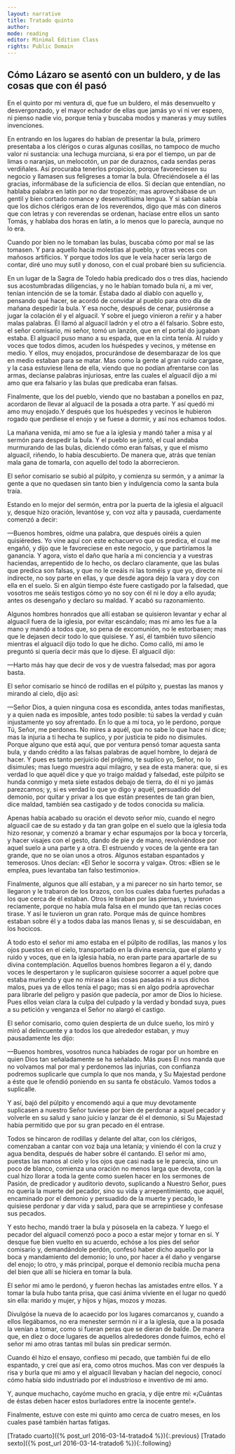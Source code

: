 ```yaml
---
layout: narrative
title: Tratado quinto
author:
mode: reading
editor: Minimal Edition Class
rights: Public Domain
---
```


  
## Cómo Lázaro se asentó con un buldero, y de las cosas que con él pasó

  
En el quinto por mi ventura di, que fue un buldero, el más desenvuelto y desvergonzado, y el mayor echador de ellas que jamás yo vi ni ver espero, ni pienso nadie vio, porque tenía y buscaba modos y maneras y muy sutiles invenciones.
 
En entrando en los lugares do habían de presentar la bula, primero presentaba a los clérigos o curas algunas cosillas, no tampoco de mucho valor ni sustancia: una lechuga murciana, si era por el tiempo, un par de limas o naranjas, un melocotón, un par de duraznos, cada sendas peras verdiñales. Así procuraba tenerlos propicios, porque favoreciesen su negocio y llamasen sus feligreses a tomar la bula. Ofreciéndosele a él las gracias, informábase de la suficiencia de ellos. Si decían que entendían, no hablaba palabra en latín por no dar tropezón; mas aprovechábase de un gentil y bien cortado romance y desenvoltísima lengua. Y si  sabían sabía  que los dichos clérigos eran de los reverendos, digo que más con dineros que con letras y con reverendas se ordenan, hacíase entre ellos un santo Tomás, y hablaba dos horas en latín, a lo menos que lo parecía, aunque no lo era.
 
Cuando por bien no le tomaban las bulas, buscaba cómo por mal se las tomasen. Y para aquello hacía molestias al pueblo, y otras veces con mañosos artificios. Y porque todos los que le veía hacer sería largo de contar, diré uno muy sutil y donoso, con el cual probaré bien su suficiencia.
 
En un lugar de la Sagra de Toledo había predicado dos o tres días, haciendo sus acostumbradas diligencias, y no le habían tomado bula ni, a mi ver, tenían intención de se la tomár. Estaba dado al diablo con aquello y, pensando qué hacer, se acordó de convidar al pueblo para otro día de mañana despedir la bula. Y esa noche, después de cenar, pusiéronse a jugar la colación él y el alguacil. Y sobre el juego vinieron a reñir y a haber malas palabras. Él llamó al alguacil ladrón y el otro a él falsario. Sobre esto, el señor comisario, mi señor, tomó un lanzón, que en el portal do jugaban estaba. El alguacil puso mano a su espada, que en la cinta tenía. Al ruido y voces que todos dimos, acuden los huéspedes y vecinos, y métense en medio. Y ellos, muy enojados, procurándose de desembarazar de los que en medio estaban para se matar. Mas como la gente al gran ruido cargase, y la casa estuviese llena de ella, viendo que no podían afrentarse con las armas, decíanse palabras injuriosas, entre las cuales el alguacil dijo a mi amo que era falsario y las bulas que predicaba eran falsas.
 
Finalmente, que los del pueblo, viendo que no bastaban a ponellos en paz, acordaron de llevar al alguacil de la posada a otra parte. Y así quedó mi amo muy enojado.Y después que los huéspedes y vecinos le hubieron rogado que perdiese el enojo y se fuese a dormir, y así nos echamos todos.
 
La mañana venida, mi amo se fue a la iglesia y mandó tañer a misa y al sermón para despedir la bula. Y el pueblo se juntó, el cual andaba murmurando de las bulas, diciendo cómo eran falsas, y que el mismo alguacil, riñendo, lo había descubierto. De manera que, atrás que tenían mala gana de tomarla, con aquello del todo la aborrecieron.
 
El señor comisario se subió al púlpito, y comienza su sermón, y a animar la gente a que no quedasen sin tanto bien y indulgencia como la santa bula traía.
 
Estando en lo mejor del sermón, entra por la puerta de la iglesia el alguacil y, desque hizo oración, levantóse y, con voz alta y  pausada, cuerdamente comenzó a decir:
  
—Buenos hombres, oídme una palabra, que después oiréis a quien quisiéredes. Yo vine aquí con este echacuervo que os predica, el cual me engañó, y dijo que le favoreciese en este negocio, y que partiríamos la ganancia. Y agora, visto el daño que haría a mi conciencia y a vuestras haciendas, arrepentido de lo hecho, os declaro claramente, que las bulas que predica son falsas, y que no le creáis ni las toméis y que yo, directe ni indirecte, no soy parte en ellas, y que desde agora dejo la vara y doy con ella en el suelo. Si en algún tiempo éste fuere castigado por la falsedad, que vosotros me seáis testigos cómo yo no soy con él ni le doy a ello ayuda; antes os desengaño y declaro su maldad. Y acabó su razonamiento.
  
Algunos hombres honrados que allí estaban se quisieron levantar y echar al alguacil fuera de la iglesia, por evitar escándalo; mas mi amo les fue a la mano y mandó a todos que, so pena de excomunión, no le estorbasen; mas que le dejasen decir todo lo que quisiese. Y así, él también tuvo silencio mientras el alguacil dijo todo lo que he dicho. Como calló, mi amo le preguntó si quería decir más que lo dijese. El alguacil dijo:
  
—Harto más hay que decir de vos y de vuestra falsedad; mas por agora basta.
  
El señor comisario se hincó de rodillas en el púlpito y, puestas las manos y mirando al cielo, dijo así:
  
—Señor Dios, a quien ninguna cosa es escondida, antes todas manifiestas, y a quien nada es imposible, antes todo posible: tú sabes la verdad y cuán injustamente yo soy afrentado. En lo que a mí toca, yo le perdono,  porque Tú, Señor, me perdones. No mires a aquél, que no sabe lo que hace ni dice; mas la injuria a ti hecha te suplico, y por justicia te pido no disimules. Porque alguno que está aquí, que por ventura pensó tomar aquesta santa bula, y dando crédito a las falsas palabras de aquel hombre, lo dejará de hacer. Y pues es tanto perjuicio del prójimo, te suplico yo, Señor, no lo disimules; mas luego muestra aquí milagro, y sea de esta manera: que, si es verdad lo que aquél dice y que yo traigo maldad y falsedad, este púlpito se hunda conmigo y meta siete estados debajo de tierra, do él ni yo jamás parezcamos; y, si es verdad lo que yo digo y aquél, persuadido del demonio, por quitar y privar a los que están presentes de tan gran bien, dice maldad, también sea castigado y de todos conocida su malicia.
  
Apenas había acabado su oración el devoto señor mío, cuando el negro alguacil cae de su estado y da tan gran golpe en el suelo que la iglesia toda hizo resonar, y comenzó a bramar y echar espumajos por la boca y torcerla, y hacer visajes con el gesto, dando de pie y de mano, revolviéndose por aquel suelo a una parte y a otra. El estruendo y voces de la gente era tan grande, que no se oían unos a otros. Algunos estaban espantados y temerosos. Unos decían: «El Señor le socorra y valga». Otros: «Bien se le emplea, pues levantaba tan falso testimonio».
 
Finalmente, algunos que allí estaban, y a mi parecer no sin harto temor, se llegaron y le trabaron de los brazos, con los cuales daba fuertes puñadas a los que cerca de él estaban. Otros le tiraban por las piernas, y tuvieron  reciamente, porque no había mula falsa en el mundo que tan recias coces tirase. Y así le tuvieron un gran rato. Porque más de quince hombres estaban sobre él y a todos daba las manos llenas y, si se descuidaban, en los hocicos.
 
A todo esto el señor mi amo estaba en el púlpito de rodillas, las manos y los ojos puestos en el cielo, transportado en la divina esencia, que el planto y ruido y voces, que en la iglesia había, no eran parte para apartarle de su divina contemplación. Aquellos buenos hombres llegaron a él y, dando voces le despertaron y le suplicaron quisiese socorrer a aquel pobre que estaba muriendo y que no mirase a las cosas pasadas ni a sus dichos malos, pues ya de ellos tenía el pago; mas si en algo podría aprovechar para librarle del peligro y pasión que padecía, por amor de Dios lo hiciese. Pues ellos veían clara la culpa del culpado y la verdad y bondad suya, pues a su petición y venganza el Señor no alargó el castigo.
 
El señor comisario, como quien despierta de un dulce sueño, los miró y miró al delincuente y a todos los que alrededor estaban, y muy pausadamente les dijo:
  
—Buenos hombres, vosotros nunca habíades de rogar por un hombre en quien Dios tan señaladamente se ha señalado. Más pues Él nos manda que no volvamos mal por mal y perdonemos las injurias, con confianza podremos suplicarle que cumpla lo que nos manda, y Su Majestad perdone a éste que le ofendió poniendo en su santa fe obstáculo. Vamos todos a suplicalle.
  
Y así, bajó del púlpito y encomendó  aqui a que  muy devotamente suplicasen a nuestro Señor tuviese por bien de perdonar a aquel pecador y volverle en su salud y sano juicio y lanzar de él el demonio, si Su Majestad había permitido que por su gran pecado en él entrase.
 
Todos se hincaron de rodillas y delante del altar, con los clérigos, comenzaban a cantar con voz baja una letanía; y viniendo él con la cruz y agua bendita, después de haber sobre él cantando. El señor mi amo, puestas las manos al cielo y los ojos que casi nada se le parecía, sino un poco de blanco, comienza una oración no menos larga que devota, con la cual hizo llorar a toda la gente como suelen hacer en los sermones de Pasión, de predicador y auditorio devoto, suplicando a Nuestro Señor, pues no quería la muerte del pecador, sino su vida y arrepentimiento, que aquél, encaminado por el demonio y persuadido de la muerte y pecado, le quisiese perdonar y dar vida y salud, para que se arrepintiese y confesase sus pecados.
 
Y esto hecho, mandó traer la bula y púsosela en la cabeza. Y luego el pecador del alguacil comenzó poco a poco a estar mejor y tornar en sí. Y desque fue bien vuelto en su acuerdo, echóse a los pies del señor comisario y, demandándole perdón, confesó haber dicho aquello por la boca y mandamiento del demonio; lo uno, por hacer a él daño y vengarse del enojo; lo otro, y más principal, porque el demonio recibía mucha pena del bien que allí se hiciera en tomar la bula.
 
El señor mi amo le perdonó, y fueron hechas las amistades entre ellos. Y a tomar la bula hubo tanta prisa, que casi ánima viviente en el lugar no quedó sin ella: marido y mujer, y hijos y hijas, mozos y mozas.
 
Divulgóse la nueva de lo acaecido por los lugares comarcanos y, cuando a ellos llegábamos, no era menester sermón ni ir a la iglesia, que a la posada la venían a tomar, como si fueran peras que se dieran de balde. De manera que, en diez o doce lugares de aquellos alrededores donde fuimos, echó el señor mi amo otras tantas mil bulas sin predicar sermón.
 
Cuando él hizo el ensayo, confieso mi pecado, que también fui de ello espantado, y creí que así era, como otros muchos. Mas con ver después la risa y burla que mi amo y el alguacil llevaban y hacían del negocio, conocí cómo había sido industriado por el industrioso e inventivo de mi amo.
  
Y, aunque muchacho, cayóme mucho en gracia, y dije entre mí: «¡Cuántas de éstas deben hacer estos burladores entre la inocente gente!».
 
Finalmente, estuve con este mi quinto amo cerca de cuatro meses, en los  cuales pasé también hartas fatigas. 
  

<div class="inline-nav" markdown="1">
[Tratado cuarto]({% post_url 2016-03-14-tratado4 %}){:.previous}
[Tratado sexto]({% post_url 2016-03-14-tratado6 %}){:.following}

</div>